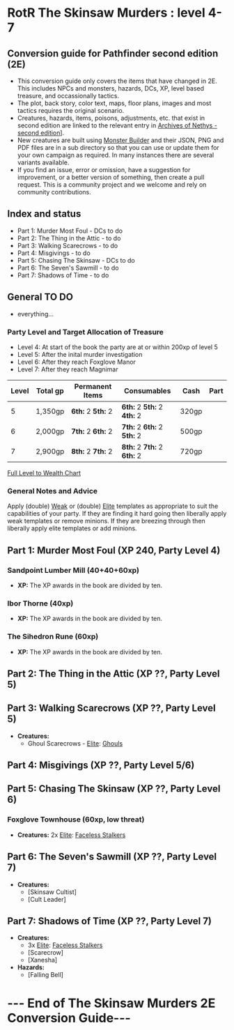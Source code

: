 # RotR The Skinsaw Murders : level 4-7

## Conversion guide for Pathfinder second edition (2E) 

- This conversion guide only covers the items that have changed in 2E. This includes NPCs and monsters, hazards, DCs, XP, level based treasure, and occassionally tactics.
- The plot, back story, color text, maps, floor plans, images and most tactics requires the original scenario.
- Creatures, hazards, items, poisons, adjustments, etc. that exist in second edition are linked to the relevant entry in [Archives of Nethys - second edition](https://2e.aonprd.com/)].
- New creatures are built using [Monster Builder](http://monster.pf2.tools/) and their JSON, PNG and PDF files are in a sub directory so that you can use or update them for your own campaign as required. In many instances there are several variants available.
- If you find an issue, error or omission, have a suggestion for improvement, or a better version of something, then create a pull request. This is a community project and we welcome and rely on community contributions.

## Index and status
  - Part 1: Murder Most Foul - DCs to do
  - Part 2: The Thing in the Attic - to do
  - Part 3: Walking Scarecrows - to do
  - Part 4: Misgivings - to do
  - Part 5: Chasing The Skinsaw - DCs to do
  - Part 6: The Seven's Sawmill - to do
  - Part 7: Shadows of Time - to do

## General TO DO
  - everything...
  
### Party Level and Target Allocation of Treasure

- Level 4: At start of the book the party are at or within 200xp of level 5
- Level 5: After the inital murder investigation
- Level 6: After they reach Foxglove Manor
- Level 7: After they reach Magnimar

Level | Total gp | Permanent Items         | Consumables                        | Cash    | Part
------|----------|-------------------------|------------------------------------|---------|-----
  5   | 1,350gp  | **6th:** 2 **5th:** 2   | **6th:** 2 **5th:** 2 **4th:** 2   |   320gp | 
  6   | 2,000gp  | **7th:** 2 **6th:** 2   | **7th:** 2 **6th:** 2 **5th:** 2   |   500gp | 
  7   | 2,900gp  | **8th:** 2 **7th:** 2   | **8th:** 2 **7th:** 2 **6th:** 2   |   720gp | 


[Full Level to Wealth Chart](http://2e.aonprd.com/Rules.aspx?ID=581)

### General Notes and Advice

Apply (double) [Weak](http://2e.aonprd.com/Rules.aspx?ID=791) or (double) [Elite](http://2e.aonprd.com/Rules.aspx?ID=790) templates as appropriate to suit the capabilities of your party. 
If they are finding it hard going then liberally apply weak templates or remove minions. 
If they are breezing through then liberally apply elite templates or add minions. 


## Part 1: Murder Most Foul (XP 240, Party Level 4)

### Sandpoint Lumber Mill (40+40+60xp)

  - **XP:** The XP awards in the book are divided by ten.

### Ibor Thorne (40xp)

  - **XP:** The XP awards in the book are divided by ten.

### The Sihedron Rune (60xp)

  - **XP:** The XP awards in the book are divided by ten.

## Part 2: The Thing in the Attic (XP ??, Party Level 5)

## Part 3: Walking Scarecrows (XP ??, Party Level 5)

  - **Creatures:**
    - Ghoul Scarecrows - [Elite](http://2e.aonprd.com/Rules.aspx?ID=790): [Ghouls](http://2e.aonprd.com/Monsters.aspx?ID=218)

## Part 4: Misgivings (XP ??, Party Level 5/6)

## Part 5: Chasing The Skinsaw (XP ??, Party Level 6)

### Foxglove Townhouse (60xp, low threat)

  - **Creatures:** 2x [Elite](http://2e.aonprd.com/Rules.aspx?ID=790): [Faceless Stalkers](http://2e.aonprd.com/Monsters.aspx?ID=4)

## Part 6: The Seven's Sawmill (XP ??, Party Level 7)

  - **Creatures:**
    - [Skinsaw Cultist]
    - [Cult Leader]

## Part 7: Shadows of Time (XP ??, Party Level 7)

  - **Creatures:**
    - 3x [Elite](http://2e.aonprd.com/Rules.aspx?ID=790): [Faceless Stalkers](http://2e.aonprd.com/Monsters.aspx?ID=4)
    - [Scarecrow]
    - [Xanesha]
  - **Hazards:**
    - [Falling Bell]

# --- End of The Skinsaw Murders 2E Conversion Guide---
